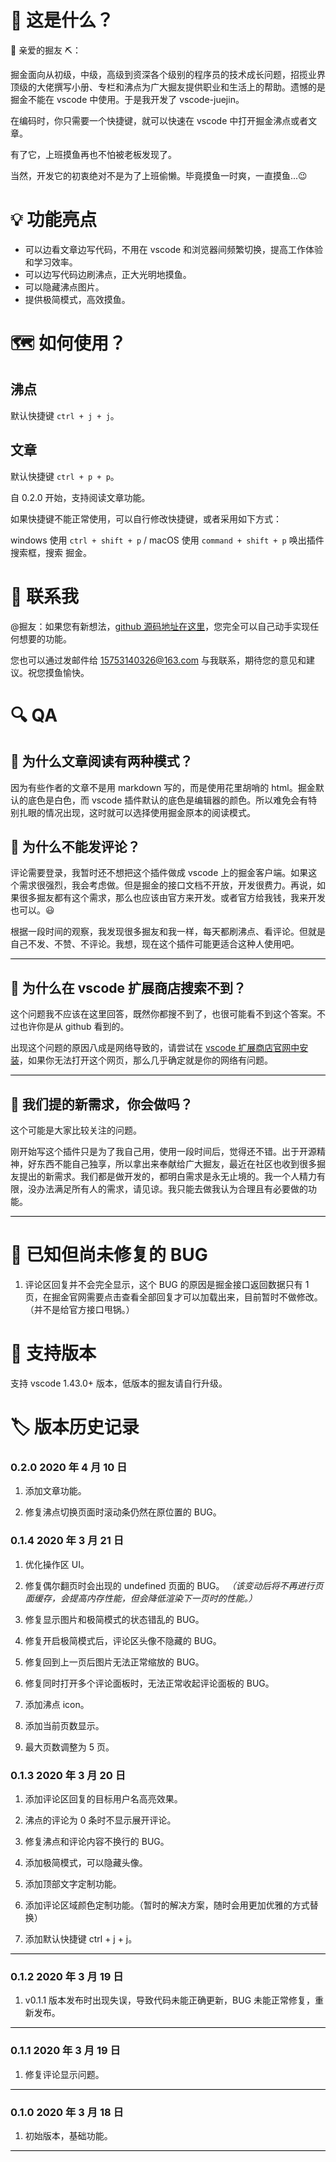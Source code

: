 # 📜 这是什么？

🎉 亲爱的掘友 ⛏️：

掘金面向从初级，中级，高级到资深各个级别的程序员的技术成长问题，招揽业界顶级的大佬撰写小册、专栏和沸点为广大掘友提供职业和生活上的帮助。遗憾的是掘金不能在 vscode 中使用。于是我开发了 vscode-juejin。

在编码时，你只需要一个快捷键，就可以快速在 vscode 中打开掘金沸点或者文章。

有了它，上班摸鱼再也不怕被老板发现了。

当然，开发它的初衷绝对不是为了上班偷懒。毕竟摸鱼一时爽，一直摸鱼...😉

# 💡 功能亮点

- 可以边看文章边写代码，不用在 vscode 和浏览器间频繁切换，提高工作体验和学习效率。
- 可以边写代码边刷沸点，正大光明地摸鱼。
- 可以隐藏沸点图片。
- 提供极简模式，高效摸鱼。

# 🗺️ 如何使用？

## 沸点

默认快捷键 `ctrl + j + j`。

## 文章

默认快捷键 `ctrl + p + p`。

自 0.2.0 开始，支持阅读文章功能。

如果快捷键不能正常使用，可以自行修改快捷键，或者采用如下方式：

windows 使用 `ctrl + shift + p` / macOS 使用 `command + shift + p` 唤出插件搜索框，搜索 掘金。

# 📠 联系我

@掘友：如果您有新想法，[github 源码地址在这里](https://github.com/luzhenqian/vscode-juejin)，您完全可以自己动手实现任何想要的功能。

您也可以通过发邮件给 <15753140326@163.com> 与我联系，期待您的意见和建议。祝您摸鱼愉快。

<!-- ![example](./src/dist/images/juejin.gif) -->

# 🔍 QA

## 🧐 为什么文章阅读有两种模式？

因为有些作者的文章不是用 markdown 写的，而是使用花里胡哨的 html。掘金默认的底色是白色，而 vscode 插件默认的底色是编辑器的颜色。所以难免会有特别扎眼的情况出现，这时就可以选择使用掘金原本的阅读模式。

## 🧐 为什么不能发评论？

评论需要登录，我暂时还不想把这个插件做成 vscode 上的掘金客户端。如果这个需求很强烈，我会考虑做。但是掘金的接口文档不开放，开发很费力。再说，如果很多掘友都有这个需求，那么也应该由官方来开发。或者官方给我钱，我来开发也可以。😃

根据一段时间的观察，我发现很多掘友和我一样，每天都刷沸点、看评论。但就是自己不发、不赞、不评论。我想，现在这个插件可能更适合这种人使用吧。

<div style="border-bottom: 1px solid black; margin: 1em 0;"></div>

## 🧐 为什么在 vscode 扩展商店搜索不到？

这个问题我不应该在这里回答，既然你都搜不到了，也很可能看不到这个答案。不过也许你是从 github 看到的。

出现这个问题的原因八成是网络导致的，请尝试在 [vscode 扩展商店官网中安装](https://marketplace.visualstudio.com/items?itemName=luzhenqian.juejin)，如果你无法打开这个网页，那么几乎确定就是你的网络有问题。

<div style="border-bottom: 1px solid black; margin: 1em 0;"></div>

## 🧐 我们提的新需求，你会做吗？

这个可能是大家比较关注的问题。

刚开始写这个插件只是为了我自己用，使用一段时间后，觉得还不错。出于开源精神，好东西不能自己独享，所以拿出来奉献给广大掘友，最近在社区也收到很多掘友提出的新需求。我们都是做开发的，都明白需求是永无止境的。我一个人精力有限，没办法满足所有人的需求，请见谅。我只能去做我认为合理且有必要做的功能。

<div style="border-bottom: 1px solid black; margin: 1em 0;"></div>

# 🐛 已知但尚未修复的 BUG

1. 评论区回复并不会完全显示，这个 BUG 的原因是掘金接口返回数据只有 1 页，在掘金官网需要点击查看全部回复才可以加载出来，目前暂时不做修改。（并不是给官方接口甩锅。）

<!-- ## 待修复 BUG -->

<!-- TODO: 2. 各个区域颜色可配置 -->
<!-- TODO: 3. 评论区图片不显示 -->
<!-- TODO: 9. 在下方消息栏或右上角设置快速打开/关闭按钮 -->
<!-- TODO: 10. 当为第 1 页和最后 1 页时，按钮禁用 -->
<!-- TODO: 11. 可配置最大页数 -->
<!-- TODO: 12. 翻页后状态失效 -->
<!-- TODO: 13. 翻页时会产生undefined页面 -->
<!-- TODO: 14. 点击下一页和上一页时加 1s 防抖 -->
<!-- TODO: 16. 评论条数并不会完全显示，这个BUG是掘金接口数据导致的，暂时不做修改。-->
<!-- TODO: 17. 文章分类 -->
<!-- TODO: 18. 文章搜索 -->
<!-- TODO: 19. 文章列表刷新 -->
<!-- TODO: 20. 文章阅读模式 （原版/简洁版） -->

# 🌌 支持版本

支持 vscode 1.43.0+ 版本，低版本的掘友请自行升级。

# 🏷️ 版本历史记录

<!-- Added 新功能。
Changed 用于更改现有功能。
Deprecated 即将删除的功能。
Removed 现在已删除的功能。
Fixed 对于任何错误修复。
Security 以防万一。 -->

### 0.2.0 2020 年 4 月 10 日

1. 添加文章功能。

2. 修复沸点切换页面时滚动条仍然在原位置的 BUG。

### 0.1.4 2020 年 3 月 21 日

1. 优化操作区 UI。

2. 修复偶尔翻页时会出现的 undefined 页面的 BUG。 _（该变动后将不再进行页面缓存，会提高内存性能，但会降低渲染下一页时的性能。）_

3. 修复显示图片和极简模式的状态错乱的 BUG。

4. 修复开启极简模式后，评论区头像不隐藏的 BUG。

5. 修复回到上一页后图片无法正常缩放的 BUG。

6. 修复同时打开多个评论面板时，无法正常收起评论面板的 BUG。

7. 添加沸点 icon。

8. 添加当前页数显示。

9. 最大页数调整为 5 页。

### 0.1.3 2020 年 3 月 20 日

1. 添加评论区回复的目标用户名高亮效果。

2. 沸点的评论为 0 条时不显示展开评论。

3. 修复沸点和评论内容不换行的 BUG。

4. 添加极简模式，可以隐藏头像。

5. 添加顶部文字定制功能。

6. 添加评论区域颜色定制功能。（暂时的解决方案，随时会用更加优雅的方式替换）

7. 添加默认快捷键 ctrl + j + j。

<div style="border-bottom: 1px solid black; margin: 1em 0;"></div>

### 0.1.2 2020 年 3 月 19 日

1. v0.1.1 版本发布时出现失误，导致代码未能正确更新，BUG 未能正常修复，重新发布。

<div style="border-bottom: 1px solid black; margin: 1em 0;"></div>

### 0.1.1 2020 年 3 月 19 日

1. 修复评论显示问题。

<div style="border-bottom: 1px solid black; margin: 1em 0;"></div>

### 0.1.0 2020 年 3 月 18 日

1. 初始版本，基础功能。

<div style="border-bottom: 1px solid black; margin: 1em 0;"></div>
